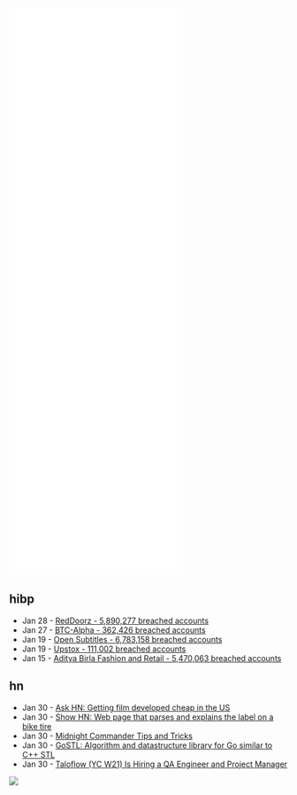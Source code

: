 ![Metrics](https://raw.githubusercontent.com/phixion/phixion/master/metrics.svg)

## hibp

<!--
for https://github.com/phixion/phixion/blob/main/.github/workflows/feeds.yml
-->
<!--START_SECTION:haveibeenpwnd-->
- Jan 28 - [RedDoorz - 5,890,277 breached accounts](https://haveibeenpwned.com/PwnedWebsites#RedDoorz)
- Jan 27 - [BTC-Alpha - 362,426 breached accounts](https://haveibeenpwned.com/PwnedWebsites#BTCAlpha)
- Jan 19 - [Open Subtitles - 6,783,158 breached accounts](https://haveibeenpwned.com/PwnedWebsites#OpenSubtitles)
- Jan 19 - [Upstox - 111,002 breached accounts](https://haveibeenpwned.com/PwnedWebsites#Upstox)
- Jan 15 - [Aditya Birla Fashion and Retail - 5,470,063 breached accounts](https://haveibeenpwned.com/PwnedWebsites#ABFRL)
<!--END_SECTION:haveibeenpwnd-->

## hn

<!--
for https://github.com/phixion/phixion/blob/main/.github/workflows/feeds.yml
-->
<!--START_SECTION:hn-->
- Jan 30 - [Ask HN: Getting film developed cheap in the US](https://news.ycombinator.com/item?id=30138117)
- Jan 30 - [Show HN: Web page that parses and explains the label on a bike tire](https://fahrrad-tools.de/tire.html)
- Jan 30 - [Midnight Commander Tips and Tricks](http://www.softpanorama.org/OFM/MC/mc_tips.shtml)
- Jan 30 - [GoSTL: Algorithm and datastructure library for Go similar to C++ STL](https://github.com/liyue201/gostl)
- Jan 30 - [Taloflow (YC W21) Is Hiring a QA Engineer and Project Manager](https://www.ycombinator.com/companies/taloflow/jobs/bcdMpjv-qa-engineer-and-project-manager)
<!--END_SECTION:hn-->

<!--
for https://yhype.me
-->
![](https://hit.yhype.me/github/profile?user_id=13013670)
